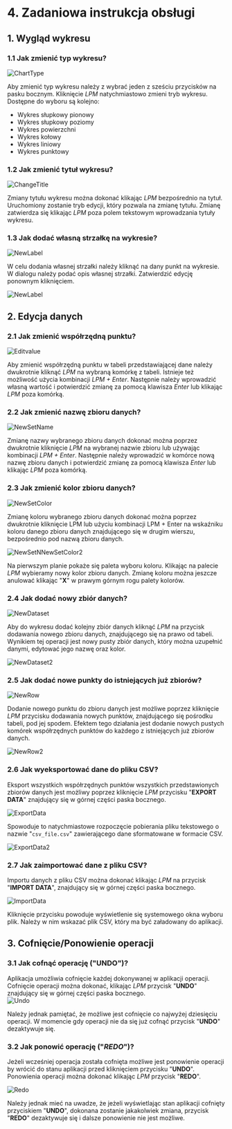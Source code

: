 # 4. Zadaniowa instrukcja obsługi

## 1. Wygląd wykresu

### 1.1 Jak zmienić typ wykresu?

![ChartType](screenshots/ChartType.png)  

Aby zmienić typ wykresu należy z wybrać jeden z sześciu przycisków na pasku bocznym. Kliknięcie _LPM_ natychmiastowo zmieni tryb wykresu.
Dostępne do wyboru są kolejno:

* Wykres słupkowy pionowy
* Wykres słupkowy poziomy
* Wykres powierzchni
* Wykres kołowy
* Wykres liniowy
* Wykres punktowy

### 1.2 Jak zmienić tytuł wykresu?

![ChangeTitle](screenshots/ChangeTitle.png)  

Zmiany tytułu wykresu można dokonać klikając _LPM_ bezpośrednio na tytuł. Uruchomiony zostanie tryb edycji, który pozwala na zmianę tytułu. Zmianę zatwierdza się klikając _LPM_ poza polem tekstowym wprowadzania tytuły wykresu.

### 1.3 Jak dodać własną strzałkę na wykresie?

![NewLabel](screenshots/NewLabel.png)  

W celu dodania własnej strzałki należy kliknąć na dany punkt na wykresie. W dialogu należy podać opis własnej strzałki. Zatwierdzić edycję ponownym kliknięciem.  

![NewLabel](screenshots/NewLabel2.png)  

## 2. Edycja danych

### 2.1 Jak zmienić współrzędną punktu?

![Editvalue](screenshots/EditValue.png)  

Aby zmienić współrzędną punktu w tabeli przedstawiającej dane należy dwukrotnie kliknąć _LPM_ na wybraną komórkę z tabeli. Istnieje też możliwość użycia kombinacji _LPM + Enter_. Następnie należy wprowadzić własną wartość i potwierdzić zmianę za pomocą klawisza _Enter_ lub klikając _LPM_ poza komórką.

### 2.2 Jak zmienić nazwę zbioru danych?

![NewSetName](screenshots/NewSetName.png)  

Zmianę nazwy wybranego zbioru danych dokonać można poprzez dwukrotnie kliknięcie _LPM_ na wybranej nazwie zbioru lub używając kombinacji _LPM + Enter_. Następnie należy wprowadzić w komórce nową nazwę zbioru danych i potwierdzić zmianę za pomocą klawisza _Enter_ lub klikając _LPM_ poza komórką.

### 2.3 Jak zmienić kolor zbioru danych?

![NewSetColor](screenshots/NewSetColor.png)  

Zmianę koloru wybranego zbioru danych dokonać można poprzez dwukrotnie kliknięcie LPM lub użyciu kombinacji LPM + Enter na wskaźniku koloru danego zbioru danych znajdującego się w drugim wierszu, bezpośrednio pod nazwą zbioru danych.  

![NewSetNNewSetColor2](screenshots/NewSetColor2.png)    

Na pierwszym planie pokaże się paleta wyboru koloru. Klikając na palecie _LPM_ wybieramy nowy kolor zbioru danych. Zmianę koloru można jeszcze anulować klikając "__X__" w prawym górnym rogu palety kolorów.

### 2.4 Jak dodać nowy zbiór danych?

![NewDataset](screenshots/NewDataset.png)  

Aby do wykresu dodać kolejny zbiór danych kliknąć _LPM_ na przycisk dodawania nowego zbioru danych, znajdującego się na prawo od tabeli. Wynikiem tej operacji jest nowy pusty zbiór danych, który można uzupełnić danymi, edytować jego nazwę oraz kolor.  

![NewDataset2](screenshots/NewDataset2.png)    

### 2.5 Jak dodać nowe punkty do istniejących już zbiorów?

![NewRow](screenshots/NewRow.png)  

Dodanie nowego punktu do zbioru danych jest możliwe poprzez kliknięcie _LPM_ przycisku dodawania nowych punktów, znajdującego się pośrodku tabeli, pod jej spodem.
Efektem tego działania jest dodanie nowych pustych komórek współrzędnych punktów do każdego z istniejących już zbiorów danych.  

![NewRow2](screenshots/NewRow2.png)  

### 2.6 Jak wyeksportować dane do pliku CSV?

Eksport wszystkich współrzędnych punktów wszystkich przedstawionych zbiorów danych jest możliwy poprzez kliknięcie _LPM_ przycisku "__EXPORT DATA__" znajdujący się w górnej części paska bocznego.  

![ExportData](screenshots/ExportData.png)  

Spowoduje to natychmiastowe rozpoczęcie pobierania pliku tekstowego o nazwie "`csv_file.csv`" zawierającego dane sformatowane w formacie CSV.  

![ExportData2](screenshots/ExportData2.png)

### 2.7 Jak zaimportować dane z pliku CSV?
Importu danych z pliku CSV można dokonać klikając _LPM_ na przycisk "__IMPORT DATA__", znajdujący się w górnej części paska bocznego.  

![ImportData](screenshots/ImportData.png)   

Kliknięcie przycisku powoduje wyświetlenie się systemowego okna wyboru plik. Należy w nim wskazać plik CSV, który ma być załadowany do aplikacji.  

## 3. Cofnięcie/Ponowienie operacji

### 3.1 Jak cofnąć operację ("__UNDO__")?
Aplikacja umożliwia cofnięcie każdej dokonywanej w aplikacji operacji. Cofnięcie operacji można dokonać, klikając _LPM_ przycisk "__UNDO__" znajdujący się w górnej części paska bocznego.  
![Undo](screenshots/Undo.png)  

Należy jednak pamiętać, że możliwe jest cofnięcie co najwyżej dziesięciu operacji. W momencie gdy operacji nie da się już cofnąć przycisk "__UNDO__" dezaktywuje się.   

### 3.2 Jak ponowić operację ("_REDO_")?
Jeżeli wcześniej operacja została cofnięta możliwe jest ponowienie operacji by wrócić do stanu aplikacji przed kliknięciem przycisku "__UNDO__". Ponowienia operacji można dokonać klikając _LPM_ przycisk "__REDO__".  

![Redo](screenshots/Redo.png)  

Należy jednak mieć na uwadze, że jeżeli wyświetlając stan aplikacji cofnięty przyciskiem "__UNDO__", dokonana zostanie jakakolwiek zmiana, przycisk "__REDO__" dezaktywuje się i dalsze ponowienie nie jest możliwe.    
